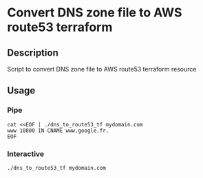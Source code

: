 # Convert DNS zone file to AWS route53 terraform

## Description

Script to convert DNS zone file to AWS route53 terraform resource

## Usage

### Pipe

```
cat <<EOF | ./dns_to_route53_tf mydomain.com
www 10800 IN CNAME www.google.fr.
EOF
```

### Interactive

```
./dns_to_route53_tf mydomain.com
```
